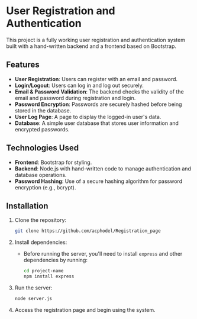 # User Registration and Authentication

This project is a fully working user registration and authentication system built with a hand-written backend and a frontend based on Bootstrap.

## Features
- **User Registration**: Users can register with an email and password.
- **Login/Logout**: Users can log in and log out securely.
- **Email & Password Validation**: The backend checks the validity of the email and password during registration and login.
- **Password Encryption**: Passwords are securely hashed before being stored in the database.
- **User Log Page**: A page to display the logged-in user's data.
- **Database**: A simple user database that stores user information and encrypted passwords.

## Technologies Used
- **Frontend**: Bootstrap for styling.
- **Backend**: Node.js with hand-written code to manage authentication and database operations.
- **Password Hashing**: Use of a secure hashing algorithm for password encryption (e.g., bcrypt).

## Installation
1. Clone the repository:
   ```bash
   git clone https://github.com/acphodel/Registration_page
   ```

2. Install dependencies:
   - Before running the server, you'll need to install `express` and other dependencies by running:
     ```bash
     cd project-name
     npm install express
     ```

3. Run the server:
   ```bash
   node server.js
   ```

4. Access the registration page and begin using the system.
